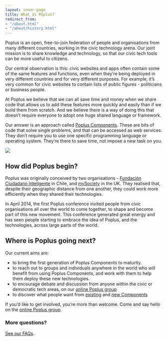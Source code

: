 ```yaml
---
layout: inner-page
title: What is Poplus?
redirect_from:
- "/about.html"
- "/about/history.html"
---
```

Poplus is an open, free-to-join federation of people and organisations from many different countries, working in the civic technology arena. Our joint mission is to share knowledge and technology, so that our civic tech tools can be more useful to citizens.

Our central observation is this: civic websites and apps often contain some of the same features and functions, even when they’re being deployed in very different countries and for very different purposes. For example, it’s very common for civic websites to contain lists of public figures - politicians or business people.

At Poplus we believe that we can all save time and money when we share code that allows us to add these features more quickly and easily than if we build them from scratch. And we believe there is a way of doing this that doesn’t require everyone to adopt one huge shared language or framework.

Our answer is an approach called [Poplus Components](/components/). These are bits of code that solve single problems, and that can be accessed as web services. They don’t require you to use one specific programming language or operating system. They’re there to save time, not impose a new task on you.

<img src="{{ site.baseurl }}/assets/img/shiny-happy-poplus-people.jpg" />

## How did Poplus begin?

Poplus was originally conceived by two organisations - [Fundación Ciudadano Inteligente](http://ciudadanointeligente.org/) in Chile, and [mySociety](http://mysociety.org) in the UK. They realised that, despite their geographic distance from one another, they could work more efficiently when they shared their technologies.

In April 2014, the first Poplus conference invited people from civic organisations all over the world to come together, to shape and become part of this new movement. This conference generated great energy and has seen people starting to embrace the idea of Poplus, and the technologies, across large parts of the world.


## Where is Poplus going next?

Our current aims are:

- to bring the first generation of Poplus Components to maturity.
- to reach out to groups and individuals anywhere in the world who will benefit from using Poplus Components, and work with them to help them deploy these new technologies.
- to encourage debate and discussion from anyone within the civic or democratic tech areas, on our [online Poplus group](https://groups.google.com/forum/#!forum/poplus)
- to discover what people want from [existing](/components/current/) and [new Components](/components/apply/)

If you’d like to get involved, you’re more than welcome. Come and say hello on the [online Poplus group](https://groups.google.com/forum/#!forum/poplus).

### More questions?
[See our FAQs](/about/faq/).
